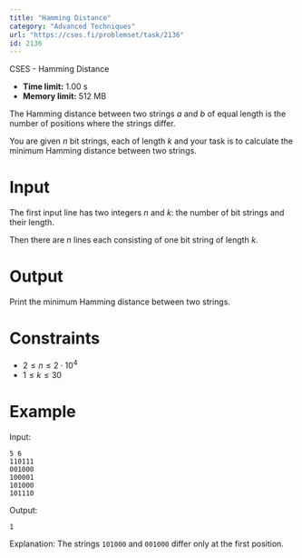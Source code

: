 ```yaml
---
title: "Hamming Distance"
category: "Advanced Techniques"
url: "https://cses.fi/problemset/task/2136"
id: 2136
---
```


CSES - Hamming Distance

  * **Time limit:** 1.00 s
  * **Memory limit:** 512 MB

The Hamming distance between two strings $a$ and $b$ of equal length is the
number of positions where the strings differ.

You are given $n$ bit strings, each of length $k$ and your task is to
calculate the minimum Hamming distance between two strings.

# Input

The first input line has two integers $n$ and $k$: the number of bit strings
and their length.

Then there are $n$ lines each consisting of one bit string of length $k$.

# Output

Print the minimum Hamming distance between two strings.

# Constraints

  * $2 \le n \le 2 \cdot 10^4$
  * $1 \le k \le 30$

# Example

Input:

    
    
    5 6
    110111
    001000
    100001
    101000
    101110
    

Output:

    
    
    1
    

Explanation: The strings `101000` and `001000` differ only at the first
position.

